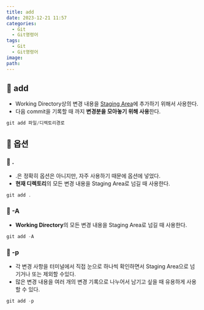 ```yaml
---
title: add
date: 2023-12-21 11:57
categories:
  - Git
  - Git명령어
tags:
  - Git
  - Git명령어
image: 
path:
---
```


## 🌈 add
+ Working Directory상의 변경 내용을 [Staging Area](https://sonjh919.github.io/posts/Git의-3가지-영역)에 추가하기 위해서 사용한다.
+ 다음 commit을 기록할 때 까지 **변경분을 모아놓기 위해 사용**한다.

```cs
git add 파일/디렉토리경로
```

## 🌈 옵션
### 📌 .
+ .은 정확히 옵션은 아니지만, 자주 사용하기 때문에 옵션에 넣었다.
+ **현재 디렉토리**의 모든 변경 내용을 Staging Area로 넘길 때 사용한다.
```cs
git add .
```

### 📌 -A
+ **Working Directory**의 모든 변경 내용을 Staging Area로 넘길 때 사용한다.
```cs
git add -A
```

### 📌 -p
+ 각 변경 사항을 터미널에서 직접 눈으로 하나씩 확인하면서 Staging Area으로 넘기거나 또는 제외할 수있다.
+ 많은 변경 내용을 여러 개의 변경 기록으로 나누어서 남기고 싶을 때 유용하게 사용할 수 있다.
```cs
git add -p
```
